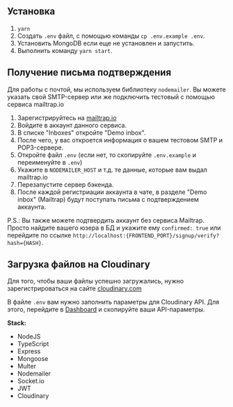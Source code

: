 
## Установка

1. `yarn`
2. Создать `.env` файл, с помощью команды `cp .env.example .env`.
3. Установить MongoDB если еще не установлен и запустить.
4. Выполнить команду `yarn start`.

## Получение письма подтверждения

Для работы с почтой, мы используем библиотеку `nodemailer`. Вы можете указать свой SMTP-сервер или же подключить тестовый с помощью сервиса mailtrap.io

1. Зарегистрируйтесь на [mailtrap.io](https://mailtrap.io)
2. Войдите в аккаунт данного сервиса.
3. В списке "Inboxes" откройте "Demo inbox".
4. После чего, у вас откроется информация о вашем тестовом SMTP и POP3-сервере.
5. Откройте файл `.env` (если нет, то скопируйте `.env.example` и переименуйте в `.env`)
6. Укажите в `NODEMAILER_HOST` и т.д. те данные, которые вам выдал mailtrap.io
7. Перезапустите сервер бэкенда.
8. После каждой регистриации аккаунта в чате, в разделе "Demo inbox" (Mailtrap) будут поступать письма с подтверждением аккаунта.

P.S.: Вы также можете подтвердить аккаунт без сервиса Mailtrap. Просто найдите вашего юзера в БД и укажите ему `confirmed: true` или перейдите по ссылке `http://localhost:{FRONTEND_PORT}/signup/verify?hash={HASH}`.

## Загрузка файлов на Cloudinary

Для того, чтобы ваши файлы успешно загружались, нужно зарегистрироваться на сайте [cloudinary.com](https://cloudinary.com/)

В файле `.env` вам нужно заполнить параметры для Cloudinary API. Для этого, перейдите в [Dashboard](https://cloudinary.com/console) и скопируйте ваши API-параметры. 


**Stack:**

- NodeJS
- TypeScript
- Express
- Mongoose
- Multer
- Nodemailer
- Socket.io
- JWT
- Cloudinary
